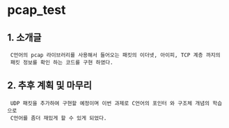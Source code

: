 # pcap_test

## 1. 소개글
```
 C언어의 pcap 라이브러리를 사용해서 들어오는 패킷의 이더넷, 아이피, TCP 계층 까지의
 패킷 정보를 확인 하는 코드를 구현 하였다.
```

## 2. 추후 계획 및 마무리
```
 UDP 패킷을 추가하여 구현할 예정이며 이번 과제로 C언어의 포인터 와 구조체 개념의 학습으로
 C언어를 좀더 재밌게 할 수 있게 되었다.
```
